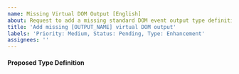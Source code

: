 ```yaml
---
name: Missing Virtual DOM Output [English]
about: Request to add a missing standard DOM event output type definition.
title: 'Add missing [OUTPUT_NAME] virtual DOM output'
labels: 'Priority: Medium, Status: Pending, Type: Enhancement'
assignees: ''
---
```


<!--
If you are asking of adding multiple outputs, please propose them in multiple issues.

Make sure the output you are proposing is a standarnd DOM event based on the following specifications:
- W3C HTML Events Index (https://html.spec.whatwg.org/multipage/indices.html#events-2)
- W3C HTML Media Events Summary (https://html.spec.whatwg.org/multipage/media.html#mediaevents)
- W3C HTML App Cache Events Summary (https://html.spec.whatwg.org/multipage/offline.html#appcacheevents)
- W3C HTML Drag and Drop Events Summary (https://html.spec.whatwg.org/multipage/dnd.html#dndevents)
- W3C DOM Specification (https://dom.spec.whatwg.org)
- W3C HTML Specification (https://html.spec.whatwg.org/).
- W3C UI Events Specification (https://www.w3.org/TR/uievents/)
-->

<!--
Example:

[W3C UI events specification](https://www.w3.org/TR/uievents/#event-type-click) specifies `click` event as a standard event which targeting `Element` interface.
-->

#### Proposed Type Definition

<!--
Tell us your opinion about the best type representation of the proposed output.

Example:

```purs
type ElementOutputs message r
  = ( onClick :: MouseClick -> message
    | r
    )
```
-->
